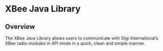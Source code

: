 XBee Java Library
=======================

## Overview

The XBee Java Library allows users to communicate with Digi International’s XBee radio modules in API mode in a quick, clean and simple manner.
